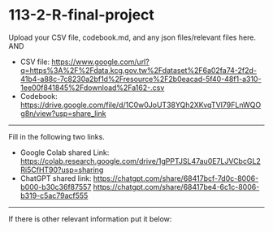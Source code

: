 # 113-2-R-final-project

Upload your CSV file, codebook.md, and any json files/relevant files here. AND 

- CSV file: https://www.google.com/url?q=https%3A%2F%2Fdata.kcg.gov.tw%2Fdataset%2F6a02fa74-2f2d-41b4-a88c-7c8230a2bf1d%2Fresource%2F2b0eacad-5f40-48f1-a310-1ee00f841845%2Fdownload%2Fa162-.csv
- Codebook: https://drive.google.com/file/d/1C0w0JoUT38YQh2XKvqTVI79FLnWQOg8n/view?usp=share_link

---
Fill in the following two links.

 - Google Colab shared Link:  https://colab.research.google.com/drive/1gPPTJSL47au0E7LJVCbcGL2Ri5CfHT90?usp=sharing
 - ChatGPT shared link: https://chatgpt.com/share/68417bcf-7d0c-8006-b000-b30c36f87557
https://chatgpt.com/share/68417be4-6c1c-8006-b319-c5ac79acf555

---
If there is other relevant information put it below:

